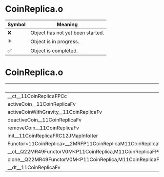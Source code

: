 # CoinReplica.o
| Symbol | Meaning 
| ------------- | ------------- 
| :x: | Object has not yet been started. 
| :eight_pointed_black_star: | Object is in progress. 
| :white_check_mark: | Object is completed. 


# CoinReplica.o
| Symbol | Decompiled? |
| ------------- | ------------- |
| __ct__11CoinReplicaFPCc | :white_check_mark: |
| activeCoin__11CoinReplicaFv | :white_check_mark: |
| activeCoinWithGravity__11CoinReplicaFv | :white_check_mark: |
| deactiveCoin__11CoinReplicaFv | :white_check_mark: |
| removeCoin__11CoinReplicaFv | :white_check_mark: |
| init__11CoinReplicaFRC12JMapInfoIter | :white_check_mark: |
| Functor&lt;11CoinReplica&gt;__2MRFP11CoinReplicaM11CoinReplicaFPCvPv_v_Q22MR49FunctorV0M&lt;P11CoinReplica,M11CoinReplicaFPCvPv_v&gt; | :white_check_mark: |
| __cl__Q22MR49FunctorV0M&lt;P11CoinReplica,M11CoinReplicaFPCvPv_v&gt;CFv | :white_check_mark: |
| clone__Q22MR49FunctorV0M&lt;P11CoinReplica,M11CoinReplicaFPCvPv_v&gt;CFP7JKRHeap | :white_check_mark: |
| __dt__11CoinReplicaFv | :white_check_mark: |
